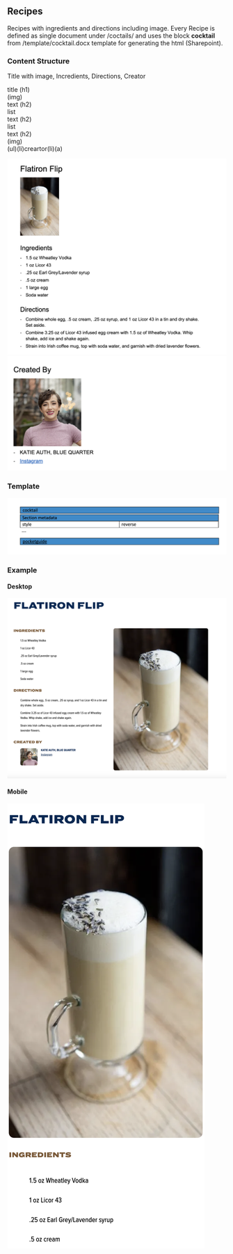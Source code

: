 ## Recipes

Recipes with ingredients and directions including image. Every Recipe is defined as single document under
/coctails/ and uses the block **cocktail** from /template/cocktail.docx template for generating the html (Sharepoint).

### Content Structure

Title with image, Incredients, Directions, Creator

title (h1)<br/>(img)<br/>text (h2)<br/>list<br/>text (h2)<br/>list<br/>text (h2)<br/>(img)<br/>(ul)(li)creartor(li)(a) <br/>

![expample.png](../assets/recipe-author.png)
![expample.png](../assets/recipe-author-2.png)

### Template

![expample.png](../assets/recipe-template.png)

### Example

#### Desktop
![expample.png](../assets/recipe-desktop.png)

#### Mobile
![expample.png](../assets/recipe-mobile.png)
